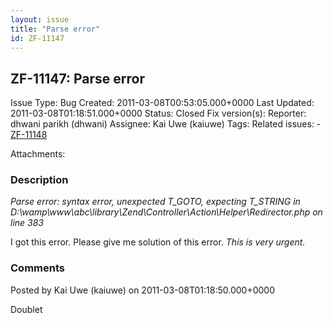 ```yaml
---
layout: issue
title: "Parse error"
id: ZF-11147
---
```


ZF-11147: Parse error
---------------------

 Issue Type: Bug Created: 2011-03-08T00:53:05.000+0000 Last Updated: 2011-03-08T01:18:51.000+0000 Status: Closed Fix version(s): 
 Reporter:  dhwani parikh (dhwani)  Assignee:  Kai Uwe (kaiuwe)  Tags: 
 Related issues: - [ZF-11148](/issues/browse/ZF-11148)
 
 Attachments: 
### Description

_Parse error: syntax error, unexpected T\_GOTO, expecting T\_STRING in D:\\wamp\\www\\abc\\library\\Zend\\Controller\\Action\\Helper\\Redirector.php on line 383_

I got this error. Please give me solution of this error. _This is very urgent._

 

 

### Comments

Posted by Kai Uwe (kaiuwe) on 2011-03-08T01:18:50.000+0000

Doublet

 

 